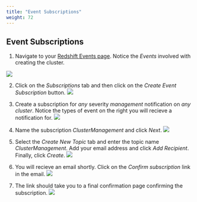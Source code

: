 ```yaml
---
title: "Event Subscriptions"
weight: 72
---
```





## Event Subscriptions
1. Navigate to your [Redshift Events page](https://console.aws.amazon.com/redshift/home?#events:cluster=).  Notice the *Events* involved with creating the cluster.  

![](/images/Events.png) 

2. Click on the *Subscriptions* tab and then click on the *Create Event Subscription* button.
![](/images/CreateSubscription_0.png) 

3. Create a subscription for *any* severity *management* notification on *any cluster*.   Notice the types of event on the right you will recieve a notification for.
![](/images/CreateSubscription_1.png)

4. Name the subscription *ClusterManagement* and click *Next*.
![](/images/CreateSubscription_2.png)

5. Select the *Create New Topic* tab and enter the topic name *ClusterManagement*.  Add your email address and click *Add Recipient*.  Finally, click *Create*.
![](/images/CreateSubscription_3.png)

6. You will recieve an email shortly.  Click on the *Confirm subscription* link in the email.
![](/images/ConfirmSubscriptionEmail.png)

7. The link should take you to a final confirmation page confirming the subscription.
![](/images/SubscriptionConfirmed.png)